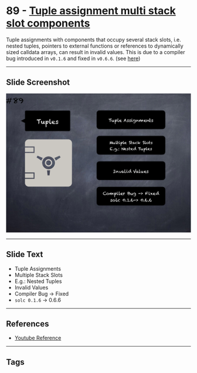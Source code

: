 # 89 - [Tuple assignment multi stack slot components](Tuple%20assignment%20multi%20stack%20slot%20components.md)
Tuple assignments with components that occupy several stack slots, i.e. nested tuples, pointers to external functions or references to dynamically sized calldata arrays, can result in invalid values. This is due to a compiler bug introduced in `v0.1.6` and fixed in `v0.6.6`. (see [here](https://docs.soliditylang.org/en/v0.8.9/bugs.html))
___
## Slide Screenshot
![089.png](../../images/4.Pitfalls%20and%20Best%20Practices%20101/089.png)
___
## Slide Text
- Tuple Assignments
- Multiple Stack Slots
- E.g.: Nested Tuples
- Invalid Values
- Compiler Bug -> Fixed
- `solc 0.1.6` -> 0.6.6
___
## References
- [Youtube Reference](https://youtu.be/vyWLO5Dlg50?t=347)
___
## Tags